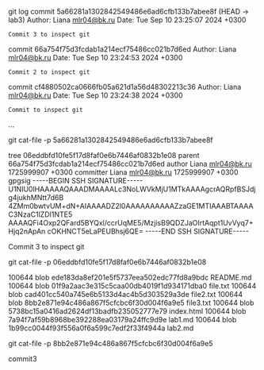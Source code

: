 git log
commit 5a66281a1302842549486e6ad6cfb133b7abee8f (HEAD -> lab3)
Author: Liana <mlr04@bk.ru>
Date:   Tue Sep 10 23:25:07 2024 +0300

    Commit 3 to inspect git

commit 66a754f75d3fcdab1a214ecf75486cc021b7d6ed
Author: Liana <mlr04@bk.ru>
Date:   Tue Sep 10 23:24:53 2024 +0300

    Commit 2 to inspect git

commit cf4880502ca0666fb05a621d1a56d48302213c36
Author: Liana <mlr04@bk.ru>
Date:   Tue Sep 10 23:24:38 2024 +0300

    Commit to inspect git
...



git cat-file -p 5a66281a1302842549486e6ad6cfb133b7abee8f

tree 06eddbfd10fe5f17d8faf0e6b7446af0832b1e08
parent 66a754f75d3fcdab1a214ecf75486cc021b7d6ed
author Liana <mlr04@bk.ru> 1725999907 +0300
committer Liana <mlr04@bk.ru> 1725999907 +0300
gpgsig -----BEGIN SSH SIGNATURE-----
 U1NIU0lHAAAAAQAAADMAAAALc3NoLWVkMjU1MTkAAAAgcrAQRpfBSJdjg4jukhMNtt7d6B
 4ZMm0bwtvUM+dN+AIAAAADZ2l0AAAAAAAAAAZzaGE1MTIAAABTAAAAC3NzaC1lZDI1NTE5
 AAAAQFi4Oxp2QFard5BYQxl/ccrUqME5/MzjisB9QDZJaOIrtAqpt1UvVyq7+Hjq2nApAn
 cOKHNCT5eLaPEUBhsj6QE=
 -----END SSH SIGNATURE-----

Commit 3 to inspect git





git cat-file -p 06eddbfd10fe5f17d8faf0e6b7446af0832b1e08

100644 blob ede183da8ef201e5f5737eea502edc77fd8a9bdc    README.md
100644 blob 01f9a2aac3e315c5caa00db4019f1d934171dba0    file.txt
100644 blob cad401cc540a745e6b5133d4ac4b5d303529a3de    file2.txt
100644 blob 8bb2e871e94c486a867f5cfcbc6f30d004f6a9e5    file3.txt
100644 blob 5738bc15a0416ad2624df13badfb235052777e79    index.html
100644 blob 7a94f7af59b8968be392288ea03179a24ffc9d9e    lab1.md
100644 blob 1b99cc0044f93f556a0f6a599c7edf2f33f4944a    lab2.md





git cat-file -p 8bb2e871e94c486a867f5cfcbc6f30d004f6a9e5

commit3